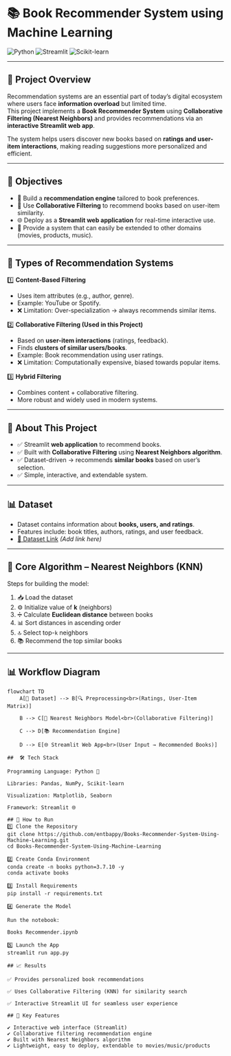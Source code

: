 # 📚 Book Recommender System using Machine Learning  

![Python](https://img.shields.io/badge/Python-3.7.10-blue?style=flat&logo=python)
![Streamlit](https://img.shields.io/badge/Streamlit-App-FF4B4B?style=flat&logo=streamlit)
![Scikit-learn](https://img.shields.io/badge/Scikit--learn-ML-F7931E?style=flat&logo=scikit-learn)

---

## 📌 Project Overview  

Recommendation systems are an essential part of today’s digital ecosystem where users face **information overload** but limited time.  
This project implements a **Book Recommender System** using **Collaborative Filtering (Nearest Neighbors)** and provides recommendations via an **interactive Streamlit web app**.  

The system helps users discover new books based on **ratings and user-item interactions**, making reading suggestions more personalized and efficient.  

---

## 🎯 Objectives  

- 📖 Build a **recommendation engine** tailored to book preferences.  
- 🤝 Use **Collaborative Filtering** to recommend books based on user-item similarity.  
- 🌐 Deploy as a **Streamlit web application** for real-time interactive use.  
- 🔧 Provide a system that can easily be extended to other domains (movies, products, music).  

---

## 🧠 Types of Recommendation Systems  

1️⃣ **Content-Based Filtering**  
- Uses item attributes (e.g., author, genre).  
- Example: YouTube or Spotify.  
- ❌ Limitation: Over-specialization → always recommends similar items.  

2️⃣ **Collaborative Filtering (Used in this Project)**  
- Based on **user-item interactions** (ratings, feedback).  
- Finds **clusters of similar users/books**.  
- Example: Book recommendation using user ratings.  
- ❌ Limitation: Computationally expensive, biased towards popular items.  

3️⃣ **Hybrid Filtering**  
- Combines content + collaborative filtering.  
- More robust and widely used in modern systems.  

---

## 📂 About This Project  

- ✅ Streamlit **web application** to recommend books.  
- ✅ Built with **Collaborative Filtering** using **Nearest Neighbors algorithm**.  
- ✅ Dataset-driven → recommends **similar books** based on user’s selection.  
- ✅ Simple, interactive, and extendable system.  

---

## 📊 Dataset  

- Dataset contains information about **books, users, and ratings**.  
- Features include: book titles, authors, ratings, and user feedback.  
- [🔗 Dataset Link](#) *(Add link here)*  

---

## 🔧 Core Algorithm – Nearest Neighbors (KNN)  

Steps for building the model:  

1. 📥 Load the dataset  
2. ⚙️ Initialize value of **k** (neighbors)  
3. ➗ Calculate **Euclidean distance** between books  
4. 📊 Sort distances in ascending order  
5. 🔝 Select top-`k` neighbors  
6. 📚 Recommend the top similar books  

---

## 📊 Workflow Diagram  

```mermaid
flowchart TD
    A[📂 Dataset] --> B[🔍 Preprocessing<br>(Ratings, User-Item Matrix)]

    B --> C[🤖 Nearest Neighbors Model<br>(Collaborative Filtering)]

    C --> D[📚 Recommendation Engine]

    D --> E[🌐 Streamlit Web App<br>(User Input → Recommended Books)]

##  🛠 Tech Stack

Programming Language: Python 🐍

Libraries: Pandas, NumPy, Scikit-learn

Visualization: Matplotlib, Seaborn

Framework: Streamlit 🌐

## 🚀 How to Run
1️⃣ Clone the Repository
git clone https://github.com/entbappy/Books-Recommender-System-Using-Machine-Learning.git
cd Books-Recommender-System-Using-Machine-Learning

2️⃣ Create Conda Environment
conda create -n books python=3.7.10 -y
conda activate books

3️⃣ Install Requirements
pip install -r requirements.txt

4️⃣ Generate the Model

Run the notebook:

Books Recommender.ipynb

5️⃣ Launch the App
streamlit run app.py

## 📈 Results

✅ Provides personalized book recommendations

✅ Uses Collaborative Filtering (KNN) for similarity search

✅ Interactive Streamlit UI for seamless user experience

## 🌟 Key Features

✔️ Interactive web interface (Streamlit)
✔️ Collaborative filtering recommendation engine
✔️ Built with Nearest Neighbors algorithm
✔️ Lightweight, easy to deploy, extendable to movies/music/products
